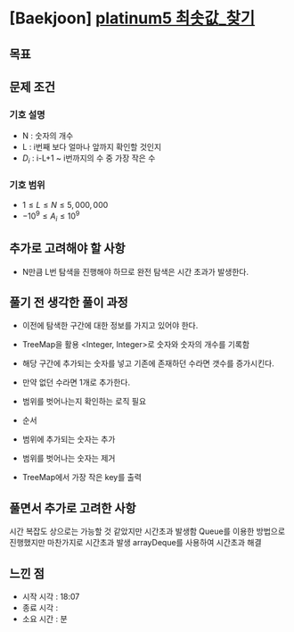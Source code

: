 # [Baekjoon] [platinum5 최솟값_찾기](https://www.acmicpc.net/problem/11003)

## 목표
>
## 문제 조건
### 기호 설명
* N : 숫자의 개수
* L : i번째 보다 얼마나 앞까지 확인할 것인지
* $D_i$ : i-L+1 ~ i번까지의 수 중 가장 작은 수
### 기호 범위
* $1 \leq L \leq N \leq 5,000,000$
* $-10^9 \leq A_i \leq 10^9$

## 추가로 고려해야 할 사항
* N만큼 L번 탐색을 진행해야 하므로 완전 탐색은 시간 초과가 발생한다.

## 풀기 전 생각한 풀이 과정
* 이전에 탐색한 구간에 대한 정보를 가지고 있어야 한다.
* TreeMap을 활용 <Integer, Integer>로 숫자와 숫자의 개수를 기록함

* 해당 구간에 추가되는 숫자를 넣고 기존에 존재하던 수라면 갯수를 증가시킨다.
* 만약 없던 수라면 1개로 추가한다.

* 범위를 벗어나는지 확인하는 로직 필요

* 순서
* 범위에 추가되는 숫자는 추가
* 범위를 벗어나는 숫자는 제거
* TreeMap에서 가장 작은 key를 출력

## 풀면서 추가로 고려한 사항
시간 복잡도 상으로는 가능할 것 같았지만 시간초과 발생함
Queue를 이용한 방법으로 진행했지만 마찬가지로 시간초과 발생
arrayDeque를 사용하여 시간초과 해결

## 느낀 점
* 시작 시각 : 18:07
* 종료 시각 : 
* 소요 시간 : 분